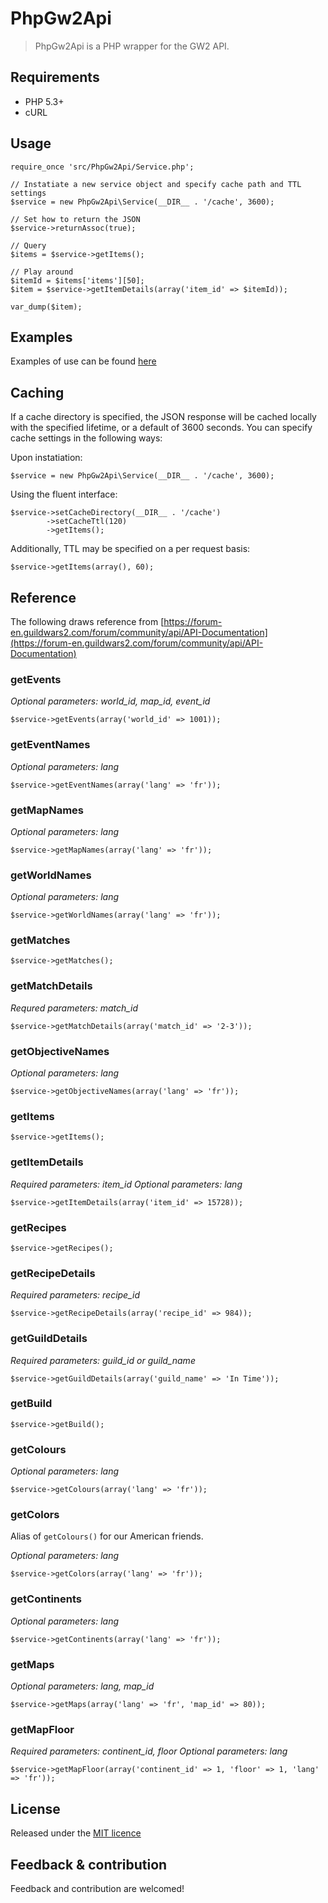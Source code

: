 PhpGw2Api
=========

>PhpGw2Api is a PHP wrapper for the GW2 API.

Requirements
-
- PHP 5.3+
- cURL

Usage
-

    require_once 'src/PhpGw2Api/Service.php';
    
    // Instatiate a new service object and specify cache path and TTL settings
    $service = new PhpGw2Api\Service(__DIR__ . '/cache', 3600);
    
    // Set how to return the JSON
    $service->returnAssoc(true);
    
    // Query 
    $items = $service->getItems();
    
    // Play around
    $itemId = $items['items'][50];
    $item = $service->getItemDetails(array('item_id' => $itemId));

    var_dump($item);

Examples
-

Examples of use can be found [here](http://www.gw2dashboard.net/)

Caching
-
If a cache directory is specified, the JSON response will be cached locally with the specified lifetime, or a default of 3600 seconds.
You can specify cache settings in the following ways:

Upon instatiation:

    $service = new PhpGw2Api\Service(__DIR__ . '/cache', 3600);

Using the fluent interface:

    $service->setCacheDirectory(__DIR__ . '/cache')
            ->setCacheTtl(120)
            ->getItems();

Additionally, TTL may be specified on a per request basis:

    $service->getItems(array(), 60);

Reference
-

The following draws reference from [https://forum-en.guildwars2.com/forum/community/api/API-Documentation](https://forum-en.guildwars2.com/forum/community/api/API-Documentation)

### getEvents

*Optional parameters: world_id, map_id, event_id*

    $service->getEvents(array('world_id' => 1001));
    
### getEventNames

*Optional parameters: lang*

    $service->getEventNames(array('lang' => 'fr'));
    
### getMapNames

*Optional parameters: lang*

    $service->getMapNames(array('lang' => 'fr'));
    
### getWorldNames

*Optional parameters: lang*

    $service->getWorldNames(array('lang' => 'fr'));
    
### getMatches

    $service->getMatches();
    
### getMatchDetails

*Requred parameters: match_id*

    $service->getMatchDetails(array('match_id' => '2-3'));
    
### getObjectiveNames

*Optional parameters: lang*

    $service->getObjectiveNames(array('lang' => 'fr'));
    
### getItems

    $service->getItems();
    
### getItemDetails

*Required parameters: item_id*
*Optional parameters: lang*

    $service->getItemDetails(array('item_id' => 15728));
    
### getRecipes

    $service->getRecipes();
    
### getRecipeDetails

*Required parameters: recipe_id*

    $service->getRecipeDetails(array('recipe_id' => 984));

### getGuildDetails

*Required parameters: guild_id or guild_name*

    $service->getGuildDetails(array('guild_name' => 'In Time'));

### getBuild

    $service->getBuild();

### getColours

*Optional parameters: lang*

    $service->getColours(array('lang' => 'fr'));

### getColors

Alias of `getColours()` for our American friends.

*Optional parameters: lang*

    $service->getColors(array('lang' => 'fr'));

### getContinents

*Optional parameters: lang*

    $service->getContinents(array('lang' => 'fr'));

### getMaps

*Optional parameters: lang, map_id*

    $service->getMaps(array('lang' => 'fr', 'map_id' => 80));

### getMapFloor

*Required parameters: continent_id, floor*
*Optional parameters: lang*

    $service->getMapFloor(array('continent_id' => 1, 'floor' => 1, 'lang' => 'fr'));

License
- 
Released under the [MIT licence](http://opensource.org/licenses/MIT)

Feedback & contribution
-
Feedback and contribution are welcomed!